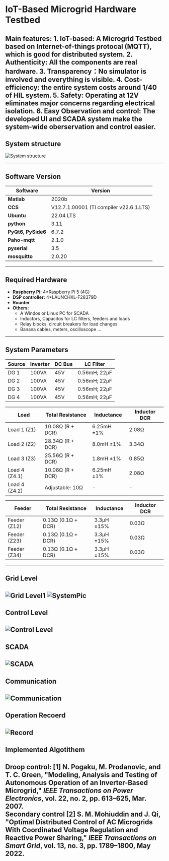 # IoT-Based Microgrid Hardware Testbed
Main features: 
    1. IoT-based: A Microgrid Testbed based on Internet-of-things protocal (MQTT), which is good for distributed system.
    2. Authenticity: All the components are real hardware.
    3. Transparency：No simulator is involved and everything is visible.
    4. Cost-efficiency: the entire system costs around 1/40 of HIL system.
    5. Safety: Operating at 12V eliminates major concerns regarding electrical isolation.
    6. Easy Observation and control: The developed UI and SCADA system make the system-wide oberservation and control easier.
---

## System structure
![System structure](Slide9.JPG)

--- 

## Software Version

| Software | Version |
|-----------|----------|
| **Matlab** | 2020b |
| **CCS** | V12.7.1.00001 (TI compiler v22.6.1.LTS) |
| **Ubuntu**| 22.04 LTS |
 **python**| 3.11 |
 **PyQt6, PySide6**| 6.7.2 |
  **Paho-mqtt**| 2.1.0|
  **pyserial**| 3.5|
  **mosquitto**| 2.0.20|
  

---

## Required Hardware

- **Raspberry Pi:** 4*Raspberry Pi 5 (4G)
- **DSP controller:** 4*LAUNCHXL-F28379D  
- **Rounter** 
- **Others:**  
  - A Windos or Linux PC for SCADA 
  - Inductors, Capacitos for LC filters, feeders and loads
  - Relay blocks, circuit breakers for load changes
  - Banana cables, meters, oscilloscope ...
---

## System Parameters
| Source   | Inverter | DC Bus | LC Filter    |
| -------- | -------- | ------ | ------------ |
| DG 1 | 100VA    | 45V    | 0.56mH; 22μF |
| DG 2 | 100VA    | 45V    | 0.56mH; 22μF |
| DG 3 | 100VA    | 45V    | 0.56mH; 22μF |
| DG 4 | 100VA    | 45V    | 0.56mH; 22μF |

| Load          | Total Resistance | Inductance | Inductor DCR |
| ------------- | ---------------- | ---------- | ------------ |
| Load 1 (Z1)   | 10.08Ω (R + DCR) | 6.25mH ±1% | 2.08Ω        |
| Load 2 (Z2)   | 28.34Ω (R + DCR) | 8.0mH ±1%  | 3.34Ω        |
| Load 3 (Z3)   | 25.56Ω (R + DCR) | 1.8mH ±1%  | 0.85Ω        |
| Load 4 (Z4.1) | 10.08Ω (R + DCR) | 6.25mH ±1% | 2.08Ω        |
| Load 4 (Z4.2) | Adjustable: 10Ω  | -          | -            |

| Feeder       | Total Resistance   | Inductance | Inductor DCR |
| ------------ | ------------------ | ---------- | ------------ |
| Feeder (Z12) | 0.13Ω (0.1Ω + DCR) | 3.3μH ±15% | 0.03Ω        |
| Feeder (Z23) | 0.13Ω (0.1Ω + DCR) | 3.3μH ±15% | 0.03Ω        |
| Feeder (Z34) | 0.13Ω (0.1Ω + DCR) | 3.3μH ±15% | 0.03Ω        |
---


## Grid Level
![Grid Level1](Slide10.JPG)
![SystemPic](Slide11.JPG)
---

## Control Level
![Control Level](Slide12.JPG)
---

## SCADA
![SCADA](Slide13.JPG)
---

## Communication
![Communication](Slide14.JPG)
---

##  Operation Recoerd
![Record](Slide15.JPG)
---    

##  Implemented Algotithem
Droop control:
[1] N. Pogaku, M. Prodanovic, and T. C. Green, "Modeling, Analysis and Testing of Autonomous Operation of an Inverter-Based Microgrid," *IEEE Transactions on Power Electronics*, vol. 22, no. 2, pp. 613–625, Mar. 2007.  
Secondary control
[2] S. M. Mohiuddin and J. Qi, "Optimal Distributed Control of AC Microgrids With Coordinated Voltage Regulation and Reactive Power Sharing," *IEEE Transactions on Smart Grid*, vol. 13, no. 3, pp. 1789–1800, May 2022.  
---  
    
